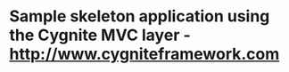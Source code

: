 Sample skeleton application using the Cygnite MVC layer - http://www.cygniteframework.com
============
